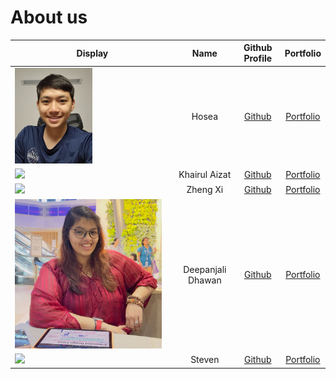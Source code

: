 # About us

Display |   Name   |           Github Profile            | Portfolio 
--------|:--------:|:-----------------------------------:|:---------:
<img src="./team/pics/hosea.jpg" width="50%" height="50%" /> |  Hosea   | [Github](https://github.com/ollayf) | [Portfolio](docs/team/hosea.md)
![](https://via.placeholder.com/100.png?text=Photo) | Khairul Aizat | [Github](https://github.com/kairuler) | [Portfolio](https://github.com/kairuler)
![](https://via.placeholder.com/100.png?text=Photo) | Zheng Xi | [Github](https://github.com/euzhengxi) | [Portfolio](docs/team/johndoe.md)
<img src="./team/pics/Deepanjali.jpg" width="95%" height="105%" />| Deepanjali Dhawan | [Github](https://github.com/DeepanjaliDhawan) | [Portfolio](docs/team/deepanjali.md)
![](https://rb.gy/2lyjkm) |  Steven  | [Github](https://github.com/stevenantya) | [Portfolio](docs/team/stevenantya.md)
